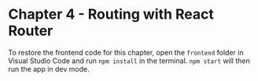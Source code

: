# Chapter 4 - Routing with React Router

To restore the frontend code for this chapter, open the `frontend` folder in Visual Studio Code and run `npm install` in the terminal. `npm start` will then run the app in dev mode.